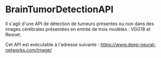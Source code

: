 # BrainTumorDetectionAPI

Il s'agit d'une API de détection de tumeurs présentes ou non dans des images cérébrales présentées en entrée de trois modèles : VGG18 et Resnet.

Cet API est exécutable à l'adresse suivante : https://www.deep-neural-networks.com/image/
